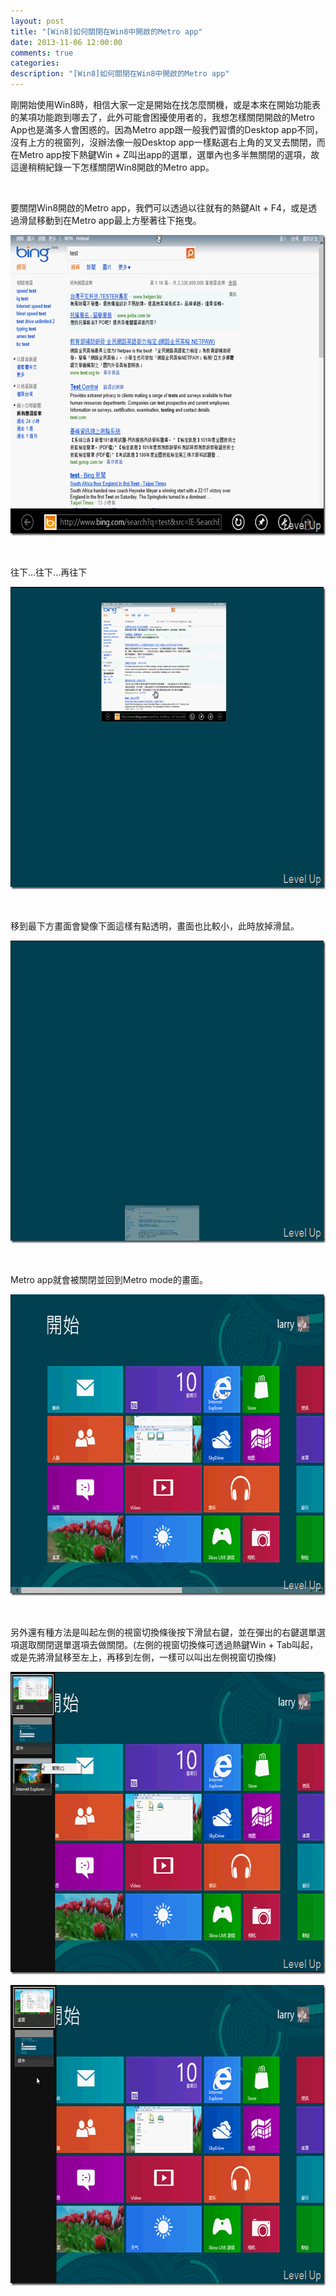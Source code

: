 ```yaml
---
layout: post
title: "[Win8]如何關閉在Win8中開啟的Metro app"
date: 2013-11-06 12:00:00
comments: true
categories: 
description: "[Win8]如何關閉在Win8中開啟的Metro app"
---
```

<p>
	剛開始使用Win8時，相信大家一定是開始在找怎麼關機，或是本來在開始功能表的某項功能跑到哪去了，此外可能會困擾使用者的，我想怎樣關閉開啟的Metro App也是滿多人會困惑的。因為Metro app跟一般我們習慣的Desktop app不同，沒有上方的視窗列，沒辦法像一般Desktop app一樣點選右上角的叉叉去關閉，而在Metro app按下熱鍵Win + Z叫出app的選單，選單內也多半無關閉的選項，故這邊稍稍紀錄一下怎樣關閉Win8開啟的Metro app。</p>
<p>
	 </p>
<p>
	要關閉Win8開啟的Metro app，我們可以透過以往就有的熱鍵Alt + F4，或是透過滑鼠移動到在Metro app最上方壓著往下拖曳。</p>
<p>
	<img alt="image" border="0" height="481" src="\images\posts\449ebaf5-a0cc-4cde-8b11-3bcd8a3a03ee\image_thumb.png" style="border-bottom: 0px; border-left: 0px; border-top: 0px; border-right: 0px" width="644" /></p>
<p>
	 </p>
<p>
	往下...往下...再往下</p>
<p>
	<img alt="image" border="0" height="484" src="\images\posts\449ebaf5-a0cc-4cde-8b11-3bcd8a3a03ee\image_thumb_1.png" style="border-bottom: 0px; border-left: 0px; border-top: 0px; border-right: 0px" width="641" /></p>
<p>
	 </p>
<p>
	移到最下方畫面會變像下面這樣有點透明，畫面也比較小，此時放掉滑鼠。</p>
<p>
	<img alt="image" border="0" height="484" src="\images\posts\449ebaf5-a0cc-4cde-8b11-3bcd8a3a03ee\image_thumb_2.png" style="border-bottom: 0px; border-left: 0px; border-top: 0px; border-right: 0px" width="644" /></p>
<p>
	 </p>
<p>
	Metro app就會被關閉並回到Metro mode的畫面。</p>
<p>
	<img alt="image" border="0" height="482" src="\images\posts\449ebaf5-a0cc-4cde-8b11-3bcd8a3a03ee\image_thumb_3.png" style="border-bottom: 0px; border-left: 0px; border-top: 0px; border-right: 0px" width="644" /></p>
<p>
	 </p>
<p>
	另外還有種方法是叫起左側的視窗切換條後按下滑鼠右鍵，並在彈出的右鍵選單選項選取關閉選單選項去做關閉。(左側的視窗切換條可透過熱鍵Win + Tab叫起，或是先將滑鼠移至左上，再移到左側，一樣可以叫出左側視窗切換條)</p>
<p>
	<img alt="image" border="0" height="484" src="\images\posts\449ebaf5-a0cc-4cde-8b11-3bcd8a3a03ee\image_thumb_5.png" style="border-bottom: 0px; border-left: 0px; border-top: 0px; border-right: 0px" width="639" /></p>
<p>
	<img alt="image" border="0" height="481" src="\images\posts\449ebaf5-a0cc-4cde-8b11-3bcd8a3a03ee\image_thumb_6.png" style="border-bottom: 0px; border-left: 0px; border-top: 0px; border-right: 0px" width="644" /></p>
